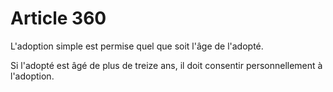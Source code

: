 # Article 360

L'adoption simple est permise quel que soit l'âge de l'adopté.

Si l'adopté est âgé de plus de treize ans, il doit consentir personnellement à l'adoption.
